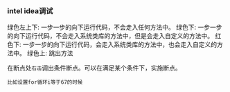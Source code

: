 ###  intel idea调试

绿色左上下: 一步一步的向下运行代码，不会走入任何方法中。
绿色下: 一步一步的向下运行代码，不会走入系统类库的方法中，但是会走入自定义的方法中。
红色下: 一步一步的向下运行代码，会走入系统类库的方法中，也会走入自定义的方法中。
绿色上: 跳出方法


在断点处`右击`调出条件断点。可以在满足某个条件下，实施断点。

	比如设置for循环i等于67的时候



